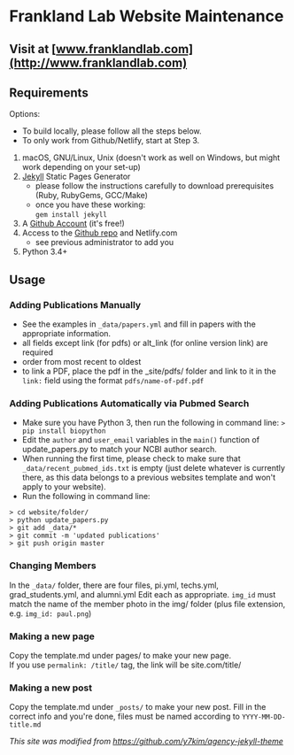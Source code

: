 # Frankland Lab Website Maintenance

## Visit at [www.franklandlab.com](http://www.franklandlab.com)

## Requirements
Options:

- To build locally, please follow all the steps below.
- To only work from Github/Netlify, start at Step 3.

1. macOS, GNU/Linux, Unix (doesn't work as well on Windows, but might work depending on your set-up)
2. [Jekyll](https://jekyllrb.com/docs/installation/) Static Pages Generator
    - please follow the instructions carefully to download prerequisites (Ruby, RubyGems, GCC/Make)
    - once you have these working:  
    `gem install jekyll`
3. A [Github Account](https://github.com) (it's free!)
4. Access to the [Github repo](https://github.com/linamnt/franklandlab) and Netlify.com
    - see previous administrator to add you
5. Python 3.4+


## Usage

### Adding Publications Manually
- See the examples in `_data/papers.yml` and fill in papers with the appropriate information.
- all fields except link (for pdfs) or alt_link (for online version link) are required
- order from most recent to oldest
- to link a PDF, place the pdf in the _site/pdfs/ folder and link to it
in the `link:` field using the format `pdfs/name-of-pdf.pdf` 

### Adding Publications Automatically via Pubmed Search
- Make sure you have Python 3, then run the following in command line:
`> pip install biopython`
- Edit the `author` and `user_email` variables in the `main()` function of update_papers.py to match your NCBI author search.
- When running the first time, please check to make sure that `_data/recent_pubmed_ids.txt`
is empty (just delete whatever is currently there, as this data belongs to a previous
websites template and won't apply to your website).
- Run the following in command line:
```
> cd website/folder/
> python update_papers.py
> git add _data/*
> git commit -m 'updated publications'
> git push origin master
```

### Changing Members
In the `_data/` folder, there are four files, pi.yml, techs.yml, grad_students.yml, and alumni.yml
Edit each as appropriate.
`img_id` must match the name of the member photo in the img/ folder (plus file extension, e.g. `img_id: paul.png`)

### Making a new page

Copy the template.md under pages/ to make your new page.  
If you use `permalink: /title/` tag, the link will be site.com/title/

### Making a new post

Copy the template.md under `_posts/` to make your new post.
Fill in the correct info and you're done, files must be named according to `YYYY-MM-DD-title.md`

_This site was modified from https://github.com/y7kim/agency-jekyll-theme_
